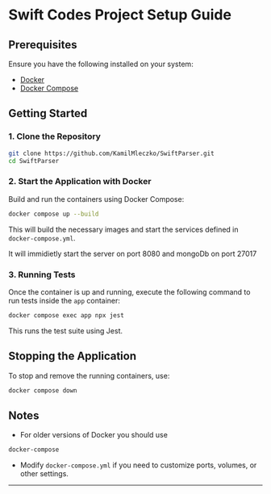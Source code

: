# Swift Codes Project Setup Guide

## Prerequisites
Ensure you have the following installed on your system:
- [Docker](https://www.docker.com/get-started)
- [Docker Compose](https://docs.docker.com/compose/install/)

## Getting Started

### 1. Clone the Repository
```sh
git clone https://github.com/KamilMleczko/SwiftParser.git
cd SwiftParser
```

### 2. Start the Application with Docker
Build and run the containers using Docker Compose:
```sh
docker compose up --build
```
This will build the necessary images and start the services defined in `docker-compose.yml`.

It will  immidietly start the server on port 8080 and mongoDb on port 27017

### 3. Running Tests
Once the container is up and running, execute the following command to run tests inside the `app` container:
```sh
docker compose exec app npx jest
```
This runs the test suite using Jest.

## Stopping the Application
To stop and remove the running containers, use:
```sh
docker compose down
```


## Notes
- For older versions of Docker you should use
```sh
docker-compose 
```

- Modify `docker-compose.yml` if you need to customize ports, volumes, or other settings.

---

